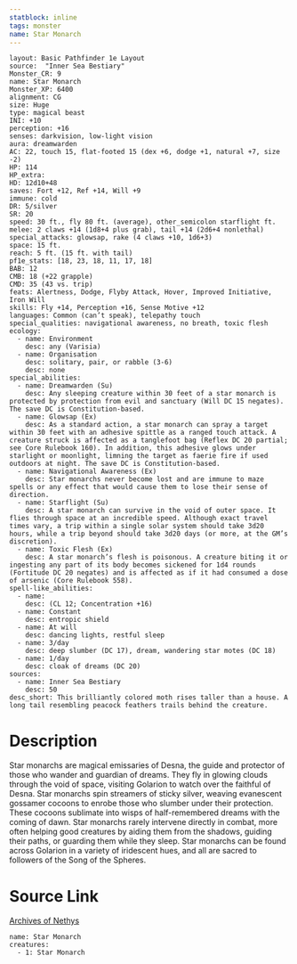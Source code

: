 ```yaml
---
statblock: inline
tags: monster
name: Star Monarch
---
```

```statblock
layout: Basic Pathfinder 1e Layout
source:  "Inner Sea Bestiary"
Monster_CR: 9
name: Star Monarch
Monster_XP: 6400
alignment: CG
size: Huge
type: magical beast
INI: +10
perception: +16
senses: darkvision, low-light vision
aura: dreamwarden
AC: 22, touch 15, flat-footed 15 (dex +6, dodge +1, natural +7, size -2)
HP: 114
HP_extra: 
HD: 12d10+48
saves: Fort +12, Ref +14, Will +9
immune: cold
DR: 5/silver
SR: 20
speed: 30 ft., fly 80 ft. (average), other_semicolon starflight ft.
melee: 2 claws +14 (1d8+4 plus grab), tail +14 (2d6+4 nonlethal)
special_attacks: glowsap, rake (4 claws +10, 1d6+3)
space: 15 ft.
reach: 5 ft. (15 ft. with tail)
pf1e_stats: [18, 23, 18, 11, 17, 18]
BAB: 12
CMB: 18 (+22 grapple)
CMD: 35 (43 vs. trip)
feats: Alertness, Dodge, Flyby Attack, Hover, Improved Initiative, Iron Will
skills: Fly +14, Perception +16, Sense Motive +12
languages: Common (can’t speak), telepathy touch
special_qualities: navigational awareness, no breath, toxic flesh
ecology:
  - name: Environment
    desc: any (Varisia)
  - name: Organisation
    desc: solitary, pair, or rabble (3-6)
    desc: none
special_abilities:
  - name: Dreamwarden (Su)
    desc: Any sleeping creature within 30 feet of a star monarch is protected by protection from evil and sanctuary (Will DC 15 negates). The save DC is Constitution-based.
  - name: Glowsap (Ex)
    desc: As a standard action, a star monarch can spray a target within 30 feet with an adhesive spittle as a ranged touch attack. A creature struck is affected as a tanglefoot bag (Reflex DC 20 partial; see Core Rulebook 160). In addition, this adhesive glows under starlight or moonlight, limning the target as faerie fire if used outdoors at night. The save DC is Constitution-based.
  - name: Navigational Awareness (Ex)
    desc: Star monarchs never become lost and are immune to maze spells or any effect that would cause them to lose their sense of direction.
  - name: Starflight (Su)
    desc: A star monarch can survive in the void of outer space. It flies through space at an incredible speed. Although exact travel times vary, a trip within a single solar system should take 3d20 hours, while a trip beyond should take 3d20 days (or more, at the GM’s discretion).
  - name: Toxic Flesh (Ex)
    desc: A star monarch’s flesh is poisonous. A creature biting it or ingesting any part of its body becomes sickened for 1d4 rounds (Fortitude DC 20 negates) and is affected as if it had consumed a dose of arsenic (Core Rulebook 558).
spell-like_abilities:
  - name:
    desc: (CL 12; Concentration +16)
  - name: Constant
    desc: entropic shield
  - name: At will
    desc: dancing lights, restful sleep
  - name: 3/day
    desc: deep slumber (DC 17), dream, wandering star motes (DC 18)
  - name: 1/day
    desc: cloak of dreams (DC 20)
sources:
  - name: Inner Sea Bestiary
    desc: 50
desc_short: This brilliantly colored moth rises taller than a house. A long tail resembling peacock feathers trails behind the creature.
```
# Description
Star monarchs are magical emissaries of Desna, the guide and protector of those who wander and guardian of dreams. They fly in glowing clouds through the void of space, visiting Golarion to watch over the faithful of Desna. Star monarchs spin streamers of sticky silver, weaving evanescent gossamer cocoons to enrobe those who slumber under their protection. These cocoons sublimate into wisps of half-remembered dreams with the coming of dawn. Star monarchs rarely intervene directly in combat, more often helping good creatures by aiding them from the shadows, guiding their paths, or guarding them while they sleep. Star monarchs can be found across Golarion in a variety of iridescent hues, and all are sacred to followers of the Song of the Spheres.
# Source Link
[Archives of Nethys](https://aonprd.com/MonsterDisplay.aspx?ItemName=Star%20Monarch)
```encounter-table
name: Star Monarch
creatures:
  - 1: Star Monarch
```
